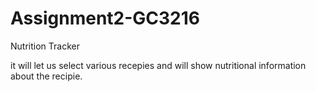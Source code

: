 
# Assignment2-GC3216

Nutrition Tracker

it will let us select various recepies and will show nutritional information about the recipie.
